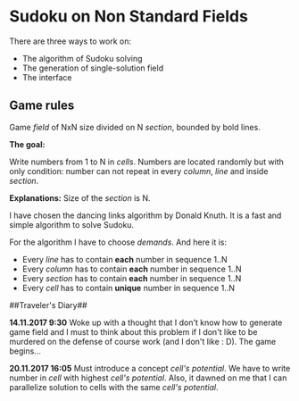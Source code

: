 # Sudoku on Non Standard Fields #

There are three ways to work on:

+ The algorithm of Sudoku solving
+ The generation of single-solution field
+ The interface

## Game rules ##
Game *field* of NxN size divided on N *section*, bounded by bold lines.

**The goal:**

Write numbers from 1 to N in *cells*. Numbers are located randomly but with only condition: number can not repeat in every *column*, *line* and inside *section*.

**Explanations:** Size of the *section* is N.

I have chosen the dancing links algorithm by Donald Knuth. It is a fast and simple algorithm to solve Sudoku.

For the algorithm I have to choose *demands*. And here it is:

+ Every *line* has to contain **each** number in sequence 1..N
+ Every *column* has to contain **each** number in sequence 1..N
+ Every *section* has to contain **each** number in sequence 1..N
+ Every *cell* has to contain **unique** number in sequence 1..N



##Traveler's Diary##

**14.11.2017 9:30** Woke up with a thought that I don't know how to generate game field and I must to think about this problem if I don't like to be murdered on the defense of course work (and I don't like : D). The game begins...

**20.11.2017 16:05** Must introduce a concept *cell's potential*. We have to write number in *cell* with highest *cell's potential*. Also, it dawned on me that I can parallelize solution to cells with the same *cell's potential*.